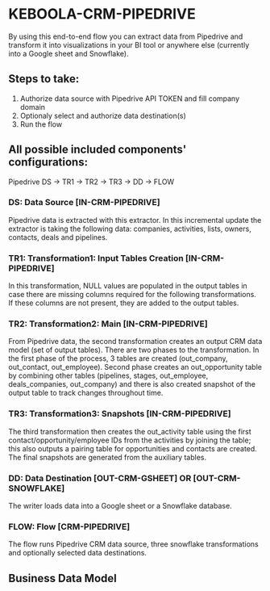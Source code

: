 # KEBOOLA-CRM-PIPEDRIVE

By using this end-to-end flow you can extract data from Pipedrive and transform it into visualizations in your BI tool or anywhere else (currently into a Google sheet and Snowflake).

## Steps to take:
1. Authorize data source with Pipedrive API TOKEN and fill company domain
2. Optionaly select and authorize data destination(s)
3. Run the flow

## All possible included components' configurations:

Pipedrive DS -> TR1 -> TR2 -> TR3 -> DD -> FLOW


### DS: Data Source [IN-CRM-PIPEDRIVE]

Pipedrive data is extracted with this extractor. In this incremental update the extractor is taking the following data: companies, activities, lists, owners, contacts, deals and pipelines.

### TR1: Transformation1: Input Tables Creation [IN-CRM-PIPEDRIVE]

In this transformation, NULL values are populated in the output tables in case there are missing columns required for the following transformations. If these columns are not present, they are added to the output tables.

### TR2: Transformation2: Main [IN-CRM-PIPEDRIVE]

From Pipedrive data, the second transformation creates an output CRM data model (set of output tables). There are two phases to the transformation. In the first phase of the process, 3 tables are created (out_company, out_contact, out_employee). Second phase creates an out_opportunity table by combining other tables (pipelines, stages, out_employee, deals_companies, out_company) and there is also created snapshot of the output table to track changes throughout time.

### TR3: Transformation3: Snapshots [IN-CRM-PIPEDRIVE]

The third transformation then creates the out_activity table using the first contact/opportunity/employee IDs from the activities by joining the table; this also outputs a pairing table for opportunities and contacts are created.
The final snapshots are generated from the auxiliary tables.

### DD: Data Destination [OUT-CRM-GSHEET]  OR [OUT-CRM-SNOWFLAKE]

The writer loads data into a Google sheet or a Snowflake database.

### FLOW: Flow [CRM-PIPEDRIVE]

The flow runs Pipedrive CRM data source, three snowflake transformations and optionally selected data destinations.


## Business Data Model





